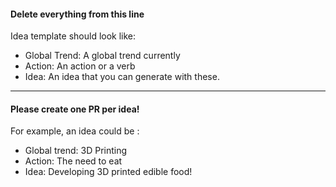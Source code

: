  #### Delete everything from this line ####
 Idea template should look like: 
 * Global Trend: A global trend currently
 * Action: An action or a verb
 * Idea: An idea that you can generate with these. 
 ---
 #### Please create one PR per idea! ####
  For example, an idea could be : 
  * Global trend: 3D Printing
  * Action: The need to eat
  * Idea: Developing 3D printed edible food! 

